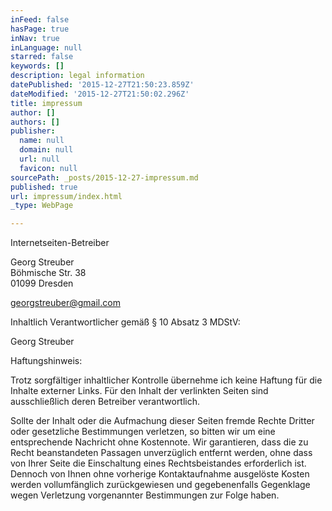 ```yaml
---
inFeed: false
hasPage: true
inNav: true
inLanguage: null
starred: false
keywords: []
description: legal information
datePublished: '2015-12-27T21:50:23.859Z'
dateModified: '2015-12-27T21:50:02.296Z'
title: impressum
author: []
authors: []
publisher:
  name: null
  domain: null
  url: null
  favicon: null
sourcePath: _posts/2015-12-27-impressum.md
published: true
url: impressum/index.html
_type: WebPage

---
```

Internetseiten-Betreiber

Georg Streuber  
Böhmische Str. 38  
01099 Dresden

georgstreuber@gmail.com

Inhaltlich Verantwortlicher gemäß § 10 Absatz 3 MDStV:

Georg Streuber

Haftungshinweis:

Trotz sorgfältiger inhaltlicher Kontrolle übernehme ich keine Haftung für die Inhalte externer Links. Für den Inhalt der verlinkten Seiten sind ausschließlich deren Betreiber verantwortlich.

Sollte der Inhalt oder die Aufmachung dieser Seiten fremde Rechte Dritter oder gesetzliche Bestimmungen verletzen, so bitten wir um eine entsprechende Nachricht ohne Kostennote. Wir garantieren, dass die zu Recht beanstandeten Passagen unverzüglich entfernt werden, ohne dass von Ihrer Seite die Einschaltung eines Rechtsbeistandes erforderlich ist. Dennoch von Ihnen ohne vorherige Kontaktaufnahme ausgelöste Kosten werden vollumfänglich zurückgewiesen und gegebenenfalls Gegenklage wegen Verletzung vorgenannter Bestimmungen zur Folge haben.